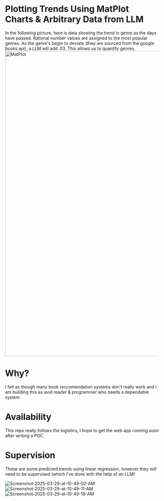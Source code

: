 
# Plotting Trends Using MatPlot Charts & Arbitrary Data from LLM

In the following picture, here is data showing the trend in genre as the days have passed. Rational number values are assigned to the most popular genres. As the genre's begin to deviate (they are sourced from the google books api), a LLM will add .03. This allows us to quantify genres.
<img width="1001" alt="MatPlot" src="https://github.com/user-attachments/assets/716bbd17-1c83-4003-8af4-90bea1f1e742" />

# Why?
I felt as though many book reccomendation systems don't really work and I am building this as avid reader & programmer who needs a dependable system

# Availability

This repo really follows the logistics, I hope to get the web app running soon after writing a POC
 
# Supervision

These are some predicted trends using linear regression, however they will need to be supervised (which I've done with the help of an LLM)

<img src="https://i.ibb.co/Gf6Lc1Rv/Screenshot-2025-03-29-at-10-49-02-AM.png" alt="Screenshot-2025-03-29-at-10-49-02-AM" border="0">
<img src="https://i.ibb.co/hRnT6H2b/Screenshot-2025-03-29-at-10-49-11-AM.png" alt="Screenshot-2025-03-29-at-10-49-11-AM" border="0">
<img src="https://i.ibb.co/Kxx60cW6/Screenshot-2025-03-29-at-10-49-18-AM.png" alt="Screenshot-2025-03-29-at-10-49-18-AM" border="0">
